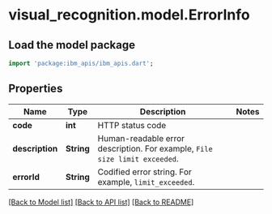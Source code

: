 # visual_recognition.model.ErrorInfo

## Load the model package
```dart
import 'package:ibm_apis/ibm_apis.dart';
```

## Properties
Name | Type | Description | Notes
------------ | ------------- | ------------- | -------------
**code** | **int** | HTTP status code | 
**description** | **String** | Human-readable error description. For example, `File size limit exceeded`. | 
**errorId** | **String** | Codified error string. For example, `limit_exceeded`. | 

[[Back to Model list]](../../README.md#documentation-for-models) [[Back to API list]](../../README.md#documentation-for-api-endpoints) [[Back to README]](../../README.md)


